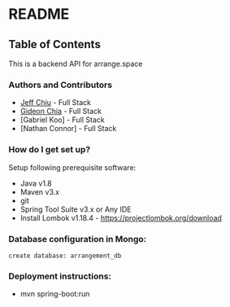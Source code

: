 # README #

## Table of Contents
 
This is a backend API for arrange.space 

### Authors and Contributors
- [Jeff Chiu](https://www.linkedin.com/in/jeffchiu2022) - Full Stack
- [Gideon Chia](https://www.linkedin.com/in/gideon-chia-8573bb30/) - Full Stack
- [Gabriel Koo] - Full Stack
- [Nathan Connor] - Full Stack


### How do I get set up? ###
 
Setup following prerequisite software:
 
* Java v1.8
* Maven v3.x
* git
* Spring Tool Suite v3.x or Any IDE
* Install Lombok v1.18.4 - https://projectlombok.org/download
    
### Database configuration in Mongo: ###
```
create database: arrangement_db
```

### Deployment instructions: ###
* mvn spring-boot:run
